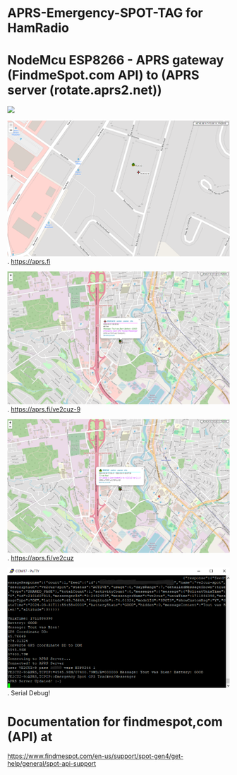 # APRS-Emergency-SPOT-TAG for HamRadio
# NodeMcu ESP8266 - APRS gateway (FindmeSpot.com API) to (APRS server (rotate.aprs2.net))


![](Spot.png)

![](aprsfi-1.png).
https://aprs.fi

![](aprsfi-2.png).
https://aprs.fi/ve2cuz-9

![](aprsfi-3.png).
https://aprs.fi/ve2cuz

![](serialdebug.png).
Serial Debug!

# Documentation for findmespot,com (API) at
https://www.findmespot.com/en-us/support/spot-gen4/get-help/general/spot-api-support
